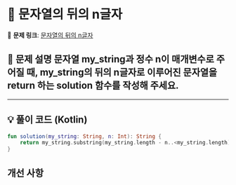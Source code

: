 # 📝 문자열의 뒤의 n글자

🔗 **문제 링크**: [문자열의 뒤의 n글자](https://school.programmers.co.kr/learn/courses/30/lessons/181910)

## 📌 문제 설명  문자열 my_string과 정수 n이 매개변수로 주어질 때, my_string의 뒤의 n글자로 이루어진 문자열을 return 하는 solution 함수를 작성해 주세요.

---

## 💡 풀이 코드 (Kotlin)
```kotlin
fun solution(my_string: String, n: Int): String {
    return my_string.substring(my_string.length - n..<my_string.length)
}
```

## 개선 사항
